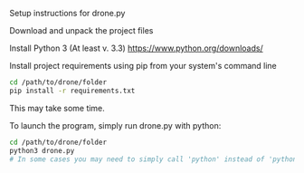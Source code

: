 ﻿Setup instructions for drone.py

Download and unpack the project files

Install Python 3 (At least v. 3.3)
https://www.python.org/downloads/

Install project requirements using pip from your system's command line
```bash
cd /path/to/drone/folder
pip install -r requirements.txt
```
This may take some time.

To launch the program, simply run drone.py with python:
```bash
cd /path/to/drone/folder
python3 drone.py
# In some cases you may need to simply call 'python' instead of 'python3' 
```


